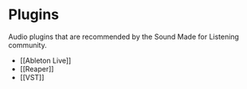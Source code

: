 # Plugins
Audio plugins that are recommended by the Sound Made for Listening community.

* [[Ableton Live]]
* [[Reaper]]
* [[VST]]